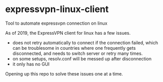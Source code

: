 # expressvpn-linux-client
Tool to automate expressvpn connection on linux

As of 2019, the ExpressVPN client for linux has a few issues.
* does not retry automatically to connect if the connection failed, which can be troublesome in countries where one frequently gets disconnected, and needs to switch server or retry many times.
* on some setups, resolv.conf will be messed up after disconnection
* it only has no GUI

Opening up this repo to solve these issues one at a time.
